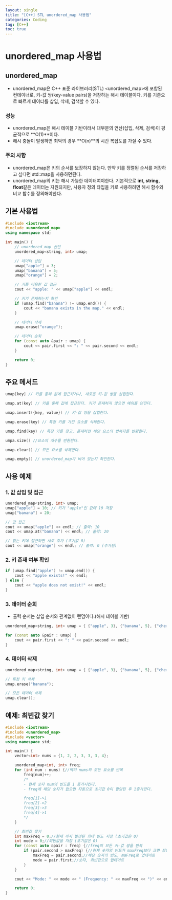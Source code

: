 ```yaml
---
layout: single
title: "[C++] STL unordered_map 사용법"
categories: Coding
tag: [C++]
toc: true
---
```


# unordered_map 사용법

## unordered_map

- unordered_map은 C++ 표준 라이브러리(STL) <unordered_map>에 포함된 컨테이너로, 키-값 쌍(key-value pairs)을 저장하는 해시 테이블이다. 키를 기준으로 빠르게 데이터를 삽입, 삭제, 검색할 수 있다.

### 성능
 - unordered_map은 해시 테이블 기반이라서 대부분의 연산(삽입, 삭제, 검색)이 평균적으로 **O(1)**이다.
 - 해시 충돌이 발생하면 최악의 경우 **O(n)**의 시간 복잡도를 가질 수 있다.

### 주의 사항
 - unordered_map은 키의 순서를 보장하지 않는다. 만약 키를 정렬된 순서를 저장하고 싶다면 std::map을 사용하면된다.
 - unordered_map의 키는 해시 가능한 데이터여야한다. 기본적으로 **int, string, float**같은 데이터는 지원되지만, 사용자 정의 타입을 키로 사용하려면 해시 함수와 비교 함수를 정의해야한다.

## 기본 사용법

```cpp
#include <iostream>
#include <unordered_map>
using namespace std;

int main() {
    // unordered_map 선언
    unordered_map<string, int> umap;

    // 데이터 삽입
    umap["apple"] = 3;
    umap["banana"] = 5;
    umap["orange"] = 2;

    // 키를 이용한 값 접근
    cout << "apple: " << umap["apple"] << endl;

    // 키가 존재하는지 확인
    if (umap.find("banana") != umap.end()) {
        cout << "banana exists in the map." << endl;
    }

    // 데이터 삭제
    umap.erase("orange");

    // 데이터 순회
    for (const auto &pair : umap) {
        cout << pair.first << ": " << pair.second << endl;
    }

    return 0;
}
```

## 주요 메서드

```cpp
umap[key] // 키를 통해 값에 접근하거나, 새로운 키-값 쌍을 삽입한다.

umap.at(key) // 키를 통해 값에 접근한다. 키가 존재하지 않으면 예외를 던진다.

umap.insert({key, value}) // 키-값 쌍을 삽입한다.

umap.erase(key) // 특정 키를 가진 요소를 삭제한다.

umap.find(key) // 특정 키를 찾고, 존재하면 해당 요소의 반복자를 반환한다.

umpa.size() //요소의 개수를 반환한다.

umap.clear() // 모든 요소를 삭제한다.

umap.empty() // unordered_map가 비어 있는지 확인한다.
```

## 사용 예제

### 1. 값 삽입 및 접근

```cpp
unordered_map<string, int> umap;
umap["apple"] = 10; // 키가 "apple"인 값에 10 저장
umap["banana"] = 20;

// 값 접근
cout << umap["apple"] << endl; // 출력: 10
cout << umap.at("banana") << endl; // 출력: 20

// 없는 키에 접근하면 새로 추가 (초기값 0)
cout << umap["orange"] << endl; // 출력: 0 (추가됨)
```

### 2. 키 존재 여부 확인

```cpp
if (umap.find("apple") != umap.end()) {
    cout << "apple exists!" << endl;
} else {
    cout << "apple does not exist!" << endl;
}
```

### 3. 데이터 순회

- 출력 순서는 삽입 순서와 관계없이 랜덤이다.(해시 테이블 기반)

```cpp
unordered_map<string, int> umap = { {"apple", 3}, {"banana", 5}, {"cherry", 7} };

for (const auto &pair : umap) {
    cout << pair.first << ": " << pair.second << endl;
}
```

### 4. 데이터 삭제

```cpp
unordered_map<string, int> umap = { {"apple", 3}, {"banana", 5}, {"cherry", 7} };

// 특정 키 삭제
umap.erase("banana");

// 모든 데이터 삭제
umap.clear();

```

## 예제: 최빈값 찾기

```cpp
#include <iostream>
#include <unordered_map>
#include <vector>
using namespace std;

int main() {
    vector<int> nums = {1, 2, 2, 3, 3, 3, 4};

    unordered_map<int, int> freq;
    for (int num : nums) {//벡터 nums의 모든 요소를 반복
        freq[num]++;
        /*
        - 현재 숫자 num의 빈도를 1 증가시킨다.
        - freq에 해당 숫자가 없으면 자동으로 초기값 0이 할당된 후 1증가한다.

        freq[1]->1
        freq[2]->2
        freq[3]->3
        freq[4]->1
        */
    }

    // 최빈값 찾기
    int maxFreq = 0;//현재 까지 발견된 최대 빈도 저장 (초기값은 0)
    int mode = 0;//최빈값을 저장 (초기값은 0)
    for (const auto &pair : freq) {//freq의 모든 키-값 쌍을 반복
        if (pair.second > maxFreq) {//현재 숫자의 빈도가 maxFreq보다 크면 최빈값 후보 업데이트
            maxFreq = pair.second;//해당 숫자의 빈도, maFreq로 업데이트
            mode = pair.first;//숫자, 최빈값으로 업데이트
        }
    }

    cout << "Mode: " << mode << " (Frequency: " << maxFreq << ")" << endl;

    return 0;
}

```